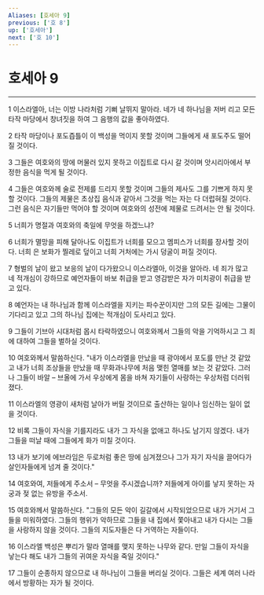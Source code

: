 ```yaml
---
Aliases: [호세아 9]
previous: ['호 8']
up: ['호세아']
next: ['호 10']
---
```

# 호세아 9

***


1 이스라엘아, 너는 이방 나라처럼 기뻐 날뛰지 말아라. 네가 네 하나님을 저버 리고 모든 타작 마당에서 창녀짓을 하여 그 음행의 값을 좋아하였다. 

2 타작 마당이나 포도즙틀이 이 백성을 먹이지 못할 것이며 그들에게 새 포도주도 떨어질 것이다. 

3 그들은 여호와의 땅에 머물러 있지 못하고 이집트로 다시 갈 것이며 앗시리아에서 부정한 음식을 먹게 될 것이다. 

4 그들은 여호와께 술로 전제를 드리지 못할 것이며 그들의 제사도 그를 기쁘게 하지 못할 것이다. 그들의 제물은 초상집 음식과 같아서 그것을 먹는 자는 다 더럽혀질 것이다. 그런 음식은 자기들만 먹어야 할 것이며 여호와의 성전에 제물로 드려서는 안 될 것이다. 

5 너희가 명절과 여호와의 축일에 무엇을 하겠느냐? 

6 너희가 멸망을 피해 달아나도 이집트가 너희를 모으고 멤피스가 너희를 장사할 것이다. 너희 은 보화가 찔레로 덮이고 너희 거처에는 가시 덩굴이 퍼질 것이다. 

7 형벌의 날이 왔고 보응의 날이 다가왔으니 이스라엘아, 이것을 알아라. 네 죄가 많고 네 적개심이 강하므로 예언자들이 바보 취급을 받고 영감받은 자가 미치광이 취급을 받고 있다. 

8 예언자는 내 하나님과 함께 이스라엘을 지키는 파수꾼이지만 그의 모든 길에는 그물이 기다리고 있고 그의 하나님 집에는 적개심이 도사리고 있다. 

9 그들이 기브아 시대처럼 몹시 타락하였으니 여호와께서 그들의 악을 기억하시고 그 죄에 대하여 그들을 벌하실 것이다. 

10 여호와께서 말씀하신다. "내가 이스라엘을 만났을 때 광야에서 포도를 만난 것 같았고 내가 너희 조상들을 만났을 때 무화과나무에 처음 맺힌 열매를 보는 것 같았다. 그러나 그들이 바알 – 브올에 가서 우상에게 몸을 바쳐 자기들이 사랑하는 우상처럼 더러워졌다. 

11 이스라엘의 영광이 새처럼 날아가 버릴 것이므로 출산하는 일이나 임신하는 일이 없을 것이다. 

12 비록 그들이 자식을 기를지라도 내가 그 자식을 없애고 하나도 남기지 않겠다. 내가 그들을 떠날 때에 그들에게 화가 미칠 것이다. 

13 내가 보기에 에브라임은 두로처럼 좋은 땅에 심겨졌으나 그가 자기 자식을 끌어다가 살인자들에게 넘겨 줄 것이다." 

14 여호와여, 저들에게 주소서 – 무엇을 주시겠습니까? 저들에게 아이를 낳지 못하는 자궁과 젖 없는 유방을 주소서. 

15 여호와께서 말씀하신다. "그들의 모든 악이 길갈에서 시작되었으므로 내가 거기서 그들을 미워하였다. 그들의 행위가 악하므로 그들을 내 집에서 쫓아내고 내가 다시는 그들을 사랑하지 않을 것이다. 그들의 지도자들은 다 거역하는 자들이다. 

16 이스라엘 백성은 뿌리가 말라 열매를 맺지 못하는 나무와 같다. 만일 그들이 자식을 낳는다 해도 내가 그들의 귀여운 자식을 죽일 것이다." 

17 그들이 순종하지 않으므로 내 하나님이 그들을 버리실 것이다. 그들은 세계 여러 나라에서 방황하는 자가 될 것이다.

